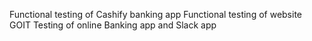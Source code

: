 Functional testing of Cashify banking app
Functional testing of website GOIT
Testing of online Banking app and Slack app
